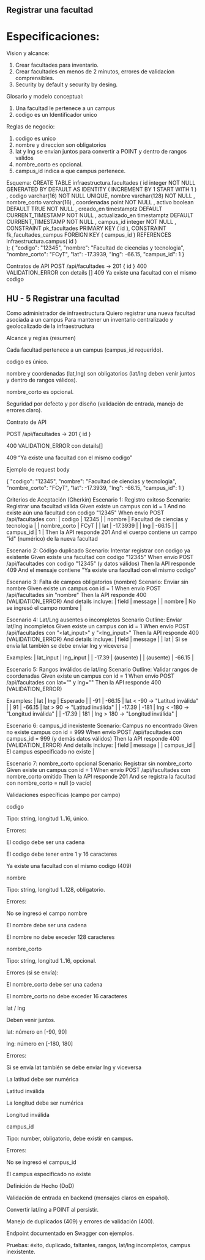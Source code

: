 ## Registrar una facultad

# Especificaciones:

Vision y alcance:

1. Crear facultades para inventario.
2. Crear facultades en menos de 2 minutos, errores de validacion comprensibles.
3. Security by default y security by desing.

Glosario y modelo conceptual:

1. Una facultad le pertenece a un campus
2. codigo es un Identificador unico

Reglas de negocio:

1. codigo es unico
2. nombre y direccion son obligatorios
3. lat y lng se envian juntos para convertir a POINT y dentro de rangos validos
4. nombre_corto es opcional.
5. campus_id indica a que campus pertenece.

Esquema:
CREATE TABLE infraestructura.facultades (
id integer NOT NULL GENERATED BY DEFAULT AS IDENTITY ( INCREMENT BY 1 START WITH 1 ) ,
codigo varchar(16) NOT NULL UNIQUE,
nombre varchar(128) NOT NULL ,
nombre_corto varchar(16) ,
coordenadas point NOT NULL ,
activo boolean DEFAULT TRUE NOT NULL ,
creado_en timestamptz DEFAULT CURRENT_TIMESTAMP NOT NULL ,
actualizado_en timestamptz DEFAULT CURRENT_TIMESTAMP NOT NULL ,
campus_id integer NOT NULL ,
CONSTRAINT pk_facultades PRIMARY KEY ( id ),
CONSTRAINT fk_facultades_campus FOREIGN KEY ( campus_id ) REFERENCES infraestructura.campus( id )  
 );
{
"codigo": "12345",
"nombre": "Facultad de cieencias y tecnologia",
"nombre_corto": "FCyT",
"lat": -17.3939,
"lng": -66.15,
"campus_id": 1
}

Contratos de API
POST /api/facultades -> 201 { id }
400 VALIDATION_ERROR con details []
409 Ya existe una facultad con el mismo codigo

## HU - 5 Registrar una facultad

Como administrador de infraestructura
Quiero registrar una nueva facultad asociada a un campus
Para mantener un inventario centralizado y geolocalizado de la infraestructura

Alcance y reglas (resumen)

Cada facultad pertenece a un campus (campus_id requerido).

codigo es único.

nombre y coordenadas (lat,lng) son obligatorios (lat/lng deben venir juntos y dentro de rangos válidos).

nombre_corto es opcional.

Seguridad por defecto y por diseño (validación de entrada, manejo de errores claro).

Contrato de API

POST /api/facultades → 201 { id }

400 VALIDATION_ERROR con details[]

409 “Ya existe una facultad con el mismo codigo”

Ejemplo de request body

{
"codigo": "12345",
"nombre": "Facultad de ciencias y tecnologia",
"nombre_corto": "FCyT",
"lat": -17.3939,
"lng": -66.15,
"campus_id": 1
}

Criterios de Aceptación (Gherkin)
Escenario 1: Registro exitoso
Scenario: Registrar una facultad válida
Given existe un campus con id = 1
And no existe aún una facultad con codigo "12345"
When envío POST /api/facultades con:
| codigo | 12345 |
| nombre | Facultad de ciencias y tecnologia |
| nombre_corto | FCyT |
| lat | -17.3939 |
| lng | -66.15 |
| campus_id | 1 |
Then la API responde 201
And el cuerpo contiene un campo "id" (numérico) de la nueva facultad

Escenario 2: Código duplicado
Scenario: Intentar registrar con codigo ya existente
Given existe una facultad con codigo "12345"
When envío POST /api/facultades con codigo "12345" (y datos válidos)
Then la API responde 409
And el mensaje contiene "Ya existe una facultad con el mismo codigo"

Escenario 3: Falta de campos obligatorios (nombre)
Scenario: Enviar sin nombre
Given existe un campus con id = 1
When envío POST /api/facultades sin "nombre"
Then la API responde 400 (VALIDATION_ERROR)
And details incluye:
| field | message |
| nombre | No se ingresó el campo nombre |

Escenario 4: Lat/Lng ausentes o incompletos
Scenario Outline: Enviar lat/lng incompletos
Given existe un campus con id = 1
When envío POST /api/facultades con "<lat_input>" y "<lng_input>"
Then la API responde 400 (VALIDATION_ERROR)
And details incluye:
| field | message |
| lat | Si se envía lat también se debe enviar lng y viceversa |

Examples:
| lat_input | lng_input |
| -17.39 | (ausente) |
| (ausente) | -66.15 |

Escenario 5: Rangos inválidos de lat/lng
Scenario Outline: Validar rangos de coordenadas
Given existe un campus con id = 1
When envío POST /api/facultades con lat="<lat>" y lng="<lng>"
Then la API responde 400 (VALIDATION_ERROR)

Examples:
| lat | lng | Esperado |
| -91 | -66.15 | lat < -90 → "Latitud inválida" |
| 91 | -66.15 | lat > 90 → "Latitud inválida" |
| -17.39 | -181 | lng < -180 → "Longitud inválida" |
| -17.39 | 181 | lng > 180 → "Longitud inválida" |

Escenario 6: campus_id inexistente
Scenario: Campus no encontrado
Given no existe campus con id = 999
When envío POST /api/facultades con campus_id = 999 (y demás datos válidos)
Then la API responde 400 (VALIDATION_ERROR)
And details incluye:
| field | message |
| campus_id | El campus especificado no existe |

Escenario 7: nombre_corto opcional
Scenario: Registrar sin nombre_corto
Given existe un campus con id = 1
When envío POST /api/facultades con nombre_corto omitido
Then la API responde 201
And se registra la facultad con nombre_corto = null (o vacío)

Validaciones específicas (campo por campo)

codigo

Tipo: string, longitud 1..16, único.

Errores:

El codigo debe ser una cadena

El codigo debe tener entre 1 y 16 caracteres

Ya existe una facultad con el mismo codigo (409)

nombre

Tipo: string, longitud 1..128, obligatorio.

Errores:

No se ingresó el campo nombre

El nombre debe ser una cadena

El nombre no debe exceder 128 caracteres

nombre_corto

Tipo: string, longitud 1..16, opcional.

Errores (si se envía):

El nombre_corto debe ser una cadena

El nombre_corto no debe exceder 16 caracteres

lat / lng

Deben venir juntos.

lat: número en [-90, 90]

lng: número en [-180, 180]

Errores:

Si se envía lat también se debe enviar lng y viceversa

La latitud debe ser numérica

Latitud inválida

La longitud debe ser numérica

Longitud inválida

campus_id

Tipo: number, obligatorio, debe existir en campus.

Errores:

No se ingresó el campus_id

El campus especificado no existe

Definición de Hecho (DoD)

Validación de entrada en backend (mensajes claros en español).

Convertir lat/lng a POINT al persistir.

Manejo de duplicados (409) y errores de validación (400).

Endpoint documentado en Swagger con ejemplos.

Pruebas: éxito, duplicado, faltantes, rangos, lat/lng incompletos, campus inexistente.
